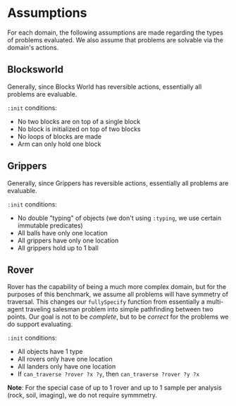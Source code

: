 # Assumptions

For each domain, the following assumptions are made regarding the types of problems evaluated.
We also assume that problems are solvable via the domain's actions.

## Blocksworld

Generally, since Blocks World has reversible actions, essentially all problems are evaluable.

`:init` conditions:
- No two blocks are on top of a single block
- No block is initialized on top of two blocks
- No loops of blocks are made
- Arm can only hold one block

## Grippers

Generally, since Grippers has reversible actions, essentially all problems are evaluable.

`:init` conditions:
- No double "typing" of objects (we don't using `:typing`, we use certain immutable predicates)
- All balls have only one location
- All grippers have only one location
- All grippers hold up to 1 ball

## Rover
Rover has the capability of being a much more complex domain, but for the purposes of this benchmark, we assume all problems will have symmetry of traversal.
This changes our `fullySpecify` function from essentially a multi-agent traveling salesman problem into simple pathfinding between two points.
Our goal is not to be *complete*, but to be *correct* for the problems we do support evaluating.

`:init` conditions:
- All objects have 1 type
- All rovers only have one location
- All landers only have one location
- If `can_traverse ?rover ?x ?y`, then `can_traverse ?rover ?y ?x`

**Note**: For the special case of up to 1 rover and up to 1 sample per analysis (rock, soil, imaging), we do not require symmmetry.